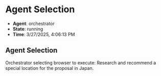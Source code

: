 # Agent Selection

- **Agent**: orchestrator
- **State**: running
- **Time**: 3/27/2025, 4:06:13 PM

## Agent Selection

Orchestrator selecting browser to execute: Research and recommend a special location for the proposal in Japan.

